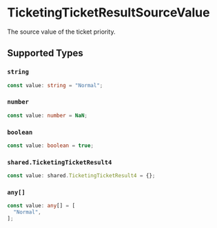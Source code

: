 # TicketingTicketResultSourceValue

The source value of the ticket priority.


## Supported Types

### `string`

```typescript
const value: string = "Normal";
```

### `number`

```typescript
const value: number = NaN;
```

### `boolean`

```typescript
const value: boolean = true;
```

### `shared.TicketingTicketResult4`

```typescript
const value: shared.TicketingTicketResult4 = {};
```

### `any[]`

```typescript
const value: any[] = [
  "Normal",
];
```

